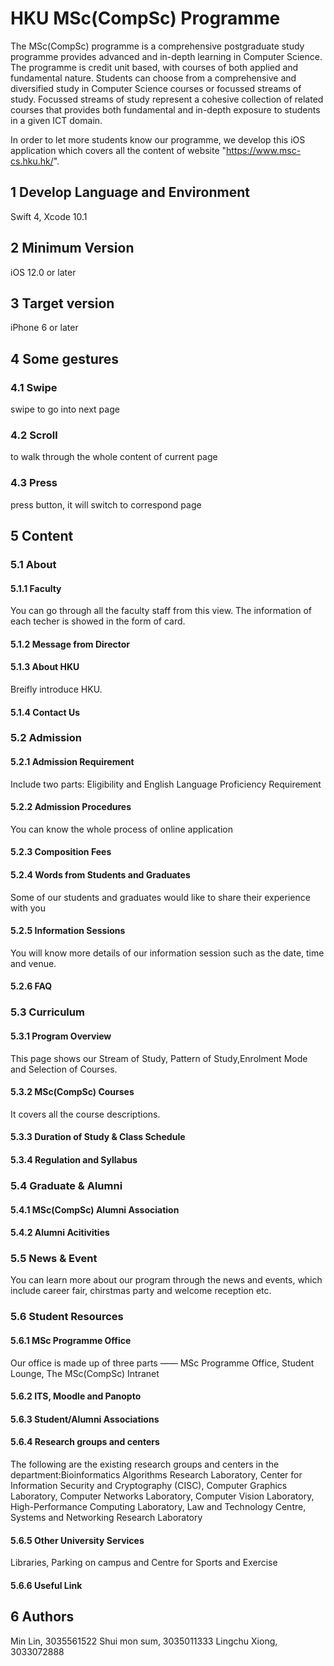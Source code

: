 # HKU MSc(CompSc) Programme
The MSc(CompSc) programme is a comprehensive postgraduate study programme provides advanced and in-depth learning in Computer Science. The programme is credit unit based, with courses of both applied and fundamental nature. Students can choose from a comprehensive and diversified study in Computer Science courses or focussed streams of study. Focussed streams of study represent a cohesive collection of related courses that provides both fundamental and in-depth exposure to students in a given ICT domain.

In order to let more students know our programme, we develop this iOS application which covers all the content of website "https://www.msc-cs.hku.hk/". 



## 1 Develop Language and Environment
Swift 4, Xcode 10.1

## 2 Minimum Version
iOS 12.0 or later

## 3 Target version
iPhone 6 or later

## 4 Some gestures 
###    4.1 Swipe
swipe to go into next page
###    4.2 Scroll
to walk through the whole content of current page
###    4.3 Press 
press button, it will switch to correspond page 

## 5 Content
###   5.1 About
####    5.1.1 Faculty 
You can go through all the faculty staff from this view. The information of each techer is showed in the form of card.
####    5.1.2 Message from Director
####    5.1.3 About HKU
Breifly introduce HKU.
####    5.1.4 Contact Us

### 5.2 Admission
####    5.2.1 Admission Requirement
Include two parts: Eligibility and English Language Proficiency Requirement
####    5.2.2 Admission Procedures
You can know the whole process of online application 
####    5.2.3 Composition Fees
####    5.2.4 Words from Students and Graduates
Some of our students and graduates would like to share their experience with you
####    5.2.5 Information Sessions
You will know more details of our information session such as the date, time and venue.
####    5.2.6 FAQ

### 5.3 Curriculum
####    5.3.1 Program Overview
This page shows our Stream of Study, Pattern of Study,Enrolment Mode and Selection of Courses.
####    5.3.2 MSc(CompSc) Courses
It covers all the course descriptions.
####    5.3.3 Duration of Study & Class Schedule
####    5.3.4 Regulation and Syllabus

### 5.4 Graduate & Alumni
####    5.4.1 MSc(CompSc) Alumni Association
####    5.4.2 Alumni Acitivities

### 5.5 News & Event
You can learn more about our program through the news and events, which include career fair, chirstmas party and welcome reception etc.

### 5.6 Student Resources 
####    5.6.1 MSc Programme Office
Our office is made up of three parts —— MSc Programme Office, Student Lounge, The MSc(CompSc) Intranet
####    5.6.2 ITS, Moodle and Panopto
####    5.6.3 Student/Alumni Associations
####    5.6.4 Research groups and centers
The following are the existing research groups and centers in the department:Bioinformatics Algorithms Research Laboratory, Center for Information Security and Cryptography (CISC), Computer Graphics Laboratory, Computer Networks Laboratory, Computer Vision Laboratory, High-Performance Computing Laboratory, Law and Technology Centre, Systems and Networking Research Laboratory
####    5.6.5 Other University Services 
Libraries, Parking on campus and Centre for Sports and Exercise
####    5.6.6 Useful Link


## 6 Authors
Min Lin, 3035561522
Shui mon sum, 3035011333
Lingchu Xiong, 3033072888



